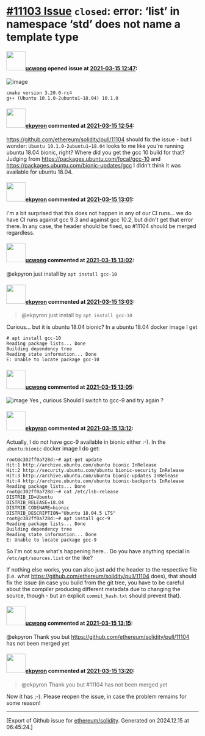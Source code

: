 # [\#11103 Issue](https://github.com/ethereum/solidity/issues/11103) `closed`: error: ‘list’ in namespace ‘std’ does not name a template type

#### <img src="https://avatars.githubusercontent.com/u/22344498?u=47a0929d1480a1fe83fedcbbd39c459e691b48d8&v=4" width="50">[ucwong](https://github.com/ucwong) opened issue at [2021-03-15 12:47](https://github.com/ethereum/solidity/issues/11103):

![image](https://user-images.githubusercontent.com/22344498/111155574-96d1fa00-85cf-11eb-91ff-d1844560a4cf.png)
```
cmake version 3.20.0-rc4
g++ (Ubuntu 10.1.0-2ubuntu1~18.04) 10.1.0
```


#### <img src="https://avatars.githubusercontent.com/u/1347491?v=4" width="50">[ekpyron](https://github.com/ekpyron) commented at [2021-03-15 12:54](https://github.com/ethereum/solidity/issues/11103#issuecomment-799395906):

https://github.com/ethereum/solidity/pull/11104 should fix the issue - but I wonder:
``Ubuntu 10.1.0-2ubuntu1~18.04`` looks to me like you're running ubuntu 18.04 bionic, right? Where did you get the gcc 10 build for that? Judging from https://packages.ubuntu.com/focal/gcc-10 and https://packages.ubuntu.com/bionic-updates/gcc I didn't think it was available for ubuntu 18.04.

#### <img src="https://avatars.githubusercontent.com/u/1347491?v=4" width="50">[ekpyron](https://github.com/ekpyron) commented at [2021-03-15 13:01](https://github.com/ethereum/solidity/issues/11103#issuecomment-799401035):

I'm a bit surprised that this does not happen in any of our CI runs... we do have CI runs against gcc  9.3 and against gcc 10.2, but didn't get that error there. In any case, the header should be fixed, so #11104 should be merged regardless.

#### <img src="https://avatars.githubusercontent.com/u/22344498?u=47a0929d1480a1fe83fedcbbd39c459e691b48d8&v=4" width="50">[ucwong](https://github.com/ucwong) commented at [2021-03-15 13:02](https://github.com/ethereum/solidity/issues/11103#issuecomment-799401180):

@ekpyron just install by ```apt install gcc-10 ```

#### <img src="https://avatars.githubusercontent.com/u/1347491?v=4" width="50">[ekpyron](https://github.com/ekpyron) commented at [2021-03-15 13:03](https://github.com/ethereum/solidity/issues/11103#issuecomment-799402548):

> @ekpyron just install by `apt install gcc-10 `

Curious... but it is ubuntu 18.04 bionic?
In a ubuntu 18.04 docker image I get
```
# apt install gcc-10
Reading package lists... Done
Building dependency tree       
Reading state information... Done
E: Unable to locate package gcc-10
```

#### <img src="https://avatars.githubusercontent.com/u/22344498?u=47a0929d1480a1fe83fedcbbd39c459e691b48d8&v=4" width="50">[ucwong](https://github.com/ucwong) commented at [2021-03-15 13:05](https://github.com/ethereum/solidity/issues/11103#issuecomment-799403822):

![image](https://user-images.githubusercontent.com/22344498/111157643-15c83200-85d2-11eb-9938-fcedf72eaac0.png)
Yes , curious
Should  I switch to gcc-9 and try again ?

#### <img src="https://avatars.githubusercontent.com/u/1347491?v=4" width="50">[ekpyron](https://github.com/ekpyron) commented at [2021-03-15 13:12](https://github.com/ethereum/solidity/issues/11103#issuecomment-799407978):

Actually, I do not have gcc-9 available in bionic either :-). In the ``ubuntu:bionic`` docker image I do get:
```
root@c302ff0a728d:~# apt-get update
Hit:1 http://archive.ubuntu.com/ubuntu bionic InRelease
Hit:2 http://security.ubuntu.com/ubuntu bionic-security InRelease
Hit:3 http://archive.ubuntu.com/ubuntu bionic-updates InRelease
Hit:4 http://archive.ubuntu.com/ubuntu bionic-backports InRelease
Reading package lists... Done
root@c302ff0a728d:~# cat /etc/lsb-release 
DISTRIB_ID=Ubuntu
DISTRIB_RELEASE=18.04
DISTRIB_CODENAME=bionic
DISTRIB_DESCRIPTION="Ubuntu 18.04.5 LTS"
root@c302ff0a728d:~# apt install gcc-9
Reading package lists... Done
Building dependency tree       
Reading state information... Done
E: Unable to locate package gcc-9
```
So I'm not sure what's happening here... Do you have anything special in ``/etc/apt/sources.list`` or the like?

If nothing else works, you can also just add the header to the respective file (i.e. what https://github.com/ethereum/solidity/pull/11104 does), that should fix the issue (in case you build from the git tree, you have to be careful about the compiler producing different metadata due to changing the source, though - but an explicit ``commit_hash.txt`` should prevent that).

#### <img src="https://avatars.githubusercontent.com/u/22344498?u=47a0929d1480a1fe83fedcbbd39c459e691b48d8&v=4" width="50">[ucwong](https://github.com/ucwong) commented at [2021-03-15 13:15](https://github.com/ethereum/solidity/issues/11103#issuecomment-799410098):

@ekpyron Thank you but https://github.com/ethereum/solidity/pull/11104 has not been merged yet

#### <img src="https://avatars.githubusercontent.com/u/1347491?v=4" width="50">[ekpyron](https://github.com/ekpyron) commented at [2021-03-15 13:20](https://github.com/ethereum/solidity/issues/11103#issuecomment-799413817):

> @ekpyron Thank you but #11104 has not been merged yet

Now it has ;-). Please reopen the issue, in case the problem remains for some reason!


-------------------------------------------------------------------------------



[Export of Github issue for [ethereum/solidity](https://github.com/ethereum/solidity). Generated on 2024.12.15 at 06:45:24.]
